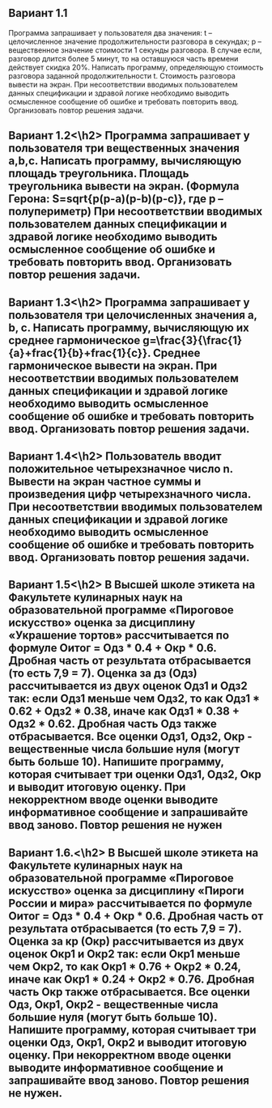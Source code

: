 <h2>Вариант 1.1</h2>
Программа запрашивает у пользователя два значения:
t – целочисленное значение продолжительности разговора в секундах;
p – вещественное значение стоимости 1 секунды разговора.
В случае если, разговор длится более 5 минут, то на оставшуюся часть времени действует скидка 20%. Написать программу, определяющую стоимость разговора заданной продолжительности t. Стоимость разговора вывести на экран.
При несоответствии вводимых пользователем данных спецификации и здравой логике необходимо выводить осмысленное сообщение об ошибке и требовать повторить ввод. Организовать повтор решения задачи.

<h2>Вариант 1.2<\h2>
Программа запрашивает у пользователя три вещественных значения a,b,c.  Написать программу, вычисляющую площадь треугольника. Площадь треугольника вывести на экран.
(Формула Герона: S=sqrt{p(p-a)(p-b)(p-c)}, где p – полупериметр)
При несоответствии вводимых пользователем данных спецификации и здравой логике необходимо выводить осмысленное сообщение об ошибке и требовать повторить ввод. Организовать повтор решения задачи.

<h2>Вариант 1.3<\h2>
Программа запрашивает у пользователя три целочисленных значения a, b, c. Написать программу, вычисляющую их среднее гармоническое g=\frac{3}{\frac{1}{a}+frac{1}{b}+frac{1}{c}}. Среднее гармоническое вывести на экран.
При несоответствии вводимых пользователем данных спецификации и здравой логике необходимо выводить осмысленное сообщение об ошибке и требовать повторить ввод. Организовать повтор решения задачи.

<h2>Вариант 1.4<\h2>
Пользователь вводит положительное четырехзначное число n. Вывести на экран частное суммы и произведения цифр четырехзначного числа.
При несоответствии вводимых пользователем данных спецификации и здравой логике необходимо выводить осмысленное сообщение об ошибке и требовать повторить ввод. Организовать повтор решения задачи. 

<h2>Вариант 1.5<\h2>
В Высшей школе этикета на Факультете кулинарных наук на образовательной программе «Пироговое искусство» оценка за дисциплину «Украшение тортов» рассчитывается по формуле Oитог = Одз * 0.4 + Окр * 0.6. Дробная часть от результата отбрасывается (то есть 7,9 = 7). Оценка за дз (Одз) рассчитывается из двух оценок Одз1 и Одз2 так: если Одз1 меньше чем Одз2, то как Одз1 * 0.62 + Одз2 * 0.38, иначе как Одз1 * 0.38 + Одз2 * 0.62. Дробная часть Одз также отбрасывается. Все оценки Одз1, Одз2, Окр - вещественные числа большие нуля (могут быть больше 10). Напишите программу, которая считывает три оценки Одз1, Одз2, Окр и выводит итоговую оценку. При некорректном вводе оценки выводите информативное сообщение и запрашивайте ввод заново. Повтор решения не нужен

<h2>Вариант 1.6.<\h2>
В Высшей школе этикета на Факультете кулинарных наук на образовательной программе «Пироговое искусство» оценка за дисциплину «Пироги России и мира» рассчитывается по формуле Oитог = Одз * 0.4 + Окр * 0.6. Дробная часть от результата отбрасывается  (то есть 7,9 = 7). Оценка за кр (Окр) рассчитывается из двух оценок Окр1 и Окр2 так: если Окр1 меньше чем Окр2, то как Окр1 * 0.76 + Окр2 * 0.24, иначе как Окр1 * 0.24 + Окр2 * 0.76. Дробная часть Окр также отбрасывается. Все оценки Одз, Окр1, Окр2 - вещественные числа большие нуля (могут быть больше 10). Напишите программу, которая считывает три оценки Одз, Окр1, Окр2 и выводит итоговую оценку. При некорректном вводе оценки выводите информативное сообщение и запрашивайте ввод заново. Повтор решения не нужен.
